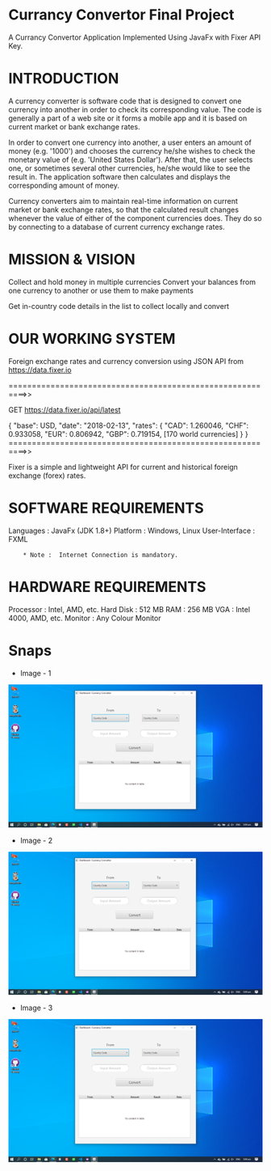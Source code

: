 # Currancy Convertor Final Project
 A Currancy Convertor Application Implemented Using JavaFx with Fixer API Key.

# INTRODUCTION

A currency converter is software code that is designed to convert one currency into another in order to check its corresponding value. The code is generally a part of a web site or it forms a mobile app and it is based on current market or bank exchange rates.
 
In order to convert one currency into another, a user enters an amount of money (e.g. '1000') and chooses the currency he/she wishes to check the monetary value of (e.g. 'United States Dollar'). After that, the user selects one, or sometimes several other currencies, he/she would like to see the result in. The application software then calculates and displays the corresponding amount of money.
 
Currency converters aim to maintain real-time information on current market or bank exchange rates, so that the calculated result changes whenever the value of either of the component currencies does. They do so by connecting to a database of current currency exchange rates.
 

# MISSION & VISION

Collect and hold money in multiple currencies
Convert your balances from one currency to another or use them to make payments
 
Get in-country code details in the list to collect locally and convert


# OUR WORKING SYSTEM

Foreign exchange rates and currency conversion using
JSON API from https://data.fixer.io

==========================================================>>

GET https://data.fixer.io/api/latest
 
{
  "base": USD,
  "date": "2018-02-13",
  "rates": {
     "CAD": 1.260046,
     "CHF": 0.933058,
     "EUR": 0.806942,
     "GBP": 0.719154,
     [170 world currencies]
  }
}   
==========================================================>>

Fixer is a simple and lightweight API for current and historical foreign exchange (forex) rates.


# SOFTWARE REQUIREMENTS

Languages			:	JavaFx (JDK 1.8+)
Platform				:	Windows, Linux
User-Interface			:	FXML

		* Note :  Internet Connection is mandatory.


# HARDWARE REQUIREMENTS

Processor			:	Intel, AMD, etc.
Hard Disk			:	512 MB
RAM			:	256 MB
VGA				:	Intel 4000, AMD, etc.
Monitor			:	Any Colour Monitor


# Snaps
+ Image - 1
<img src="https://github.com/RajkumarSony/Currancy-Convertor-Final-Project/blob/master/snaps/Screenshot%20(3).png">

+ Image - 2
<img src="https://github.com/RajkumarSony/Currancy-Convertor-Final-Project/blob/master/snaps/Screenshot%20(3).png">

+ Image - 3
<img src="https://github.com/RajkumarSony/Currancy-Convertor-Final-Project/blob/master/snaps/Screenshot%20(3).png">

